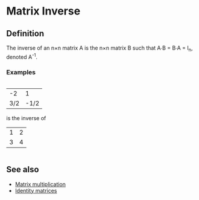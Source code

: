# Matrix Inverse

## Definition

The inverse of an n×n matrix A is the n×n matrix B such that A∙B = B∙A = I<sub>n</sub>, denoted A<sup>-1</sup>.

### Examples

<table style="border-spacing: 10px 0; display: inline-block">
  <tr>
    <td>-2</td>
    <td>1</td>
  </tr>
  <tr>
    <td>3/2</td>
    <td>-1/2</td>
  </tr>
</table>
is the inverse of <table style="border-spacing: 10px 0; display: inline-block">
  <tr>
    <td>1</td>
    <td>2</td>
  </tr>
  <tr>
    <td>3</td>
    <td>4</td>
  </tr>
</table>

## See also

- [Matrix multiplication](../operations/multiplication.md#matrix-multification)
- [Identity matrices](identity-matrices.md#definition)